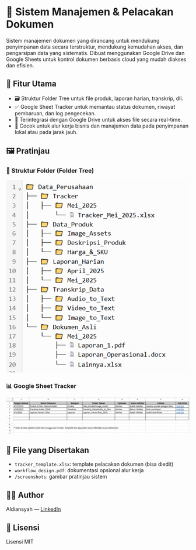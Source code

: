 # 📂 Sistem Manajemen & Pelacakan Dokumen

Sistem manajemen dokumen yang dirancang untuk mendukung penyimpanan data secara terstruktur, mendukung kemudahan akses, dan pengarsipan data yang sistematis. Dibuat menggunakan Google Drive dan Google Sheets untuk kontrol dokumen berbasis cloud yang mudah diakses dan efisien.

## 🔧 Fitur Utama

- 🗃️ Struktur Folder Tree untuk file produk, laporan harian, transkrip, dll.
- ✅ Google Sheet Tracker untuk memantau status dokumen, riwayat pembaruan, dan log pengecekan.
- 📎 Terintegrasi dengan Google Drive untuk akses file secara real-time.
- 🧠 Cocok untuk alur kerja bisnis dan manajemen data pada penyimpanan lokal atau pada jarak jauh.

## 🖼️ Pratinjau

### 📁 Struktur Folder (Folder Tree)
![Folder Design](screenshots/folder_tree_design.png)

### 📊 Google Sheet Tracker
![Sheet Tracker](screenshots/sheet_tracker_example.png)

## 📁 File yang Disertakan

- `tracker_template.xlsx`: template pelacakan dokumen (bisa diedit)
- `workflow_design.pdf`: dokumentasi opsional alur kerja
- `/screenshots`: gambar pratinjau sistem

## 👨‍💻 Author
Aldiansyah — [LinkedIn](https://linkedin.com/in/...)

## 📜 Lisensi
Lisensi MIT
